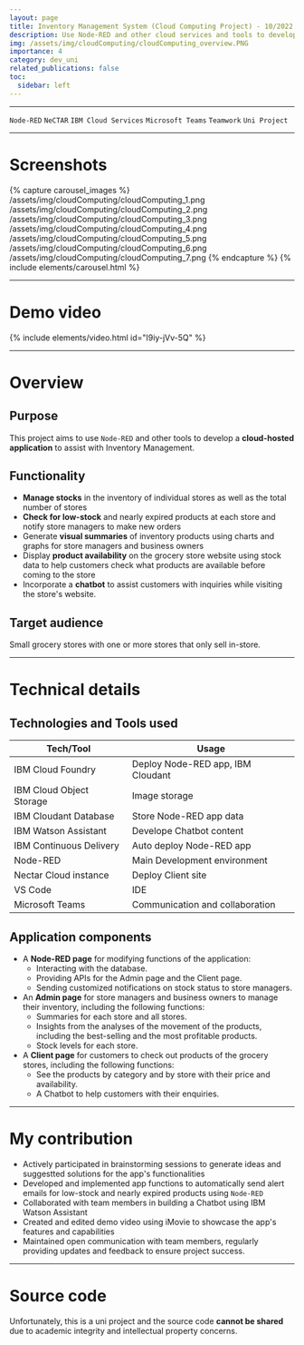 ```yaml
---
layout: page
title: Inventory Management System (Cloud Computing Project) - 10/2022
description: Use Node-RED and other cloud services and tools to develop a cloud-hosted application to assist with Inventory Management.
img: /assets/img/cloudComputing/cloudComputing_overview.PNG
importance: 4
category: dev_uni
related_publications: false
toc:
  sidebar: left
---
```


---

`Node-RED`
`NeCTAR`
`IBM Cloud Services`
`Microsoft Teams`
`Teamwork`
`Uni Project`

---

# Screenshots

{% capture carousel_images %}
/assets/img/cloudComputing/cloudComputing_1.png
/assets/img/cloudComputing/cloudComputing_2.png
/assets/img/cloudComputing/cloudComputing_3.png
/assets/img/cloudComputing/cloudComputing_4.png
/assets/img/cloudComputing/cloudComputing_5.png
/assets/img/cloudComputing/cloudComputing_6.png
/assets/img/cloudComputing/cloudComputing_7.png
{% endcapture %}
{% include elements/carousel.html %}

---

# Demo video

{% include elements/video.html id="I9iy-jVv-5Q" %}

---

# Overview

## Purpose

This project aims to use `Node-RED` and other tools to develop a **cloud-hosted application** to assist with Inventory Management.

## Functionality

- **Manage stocks** in the inventory of individual stores as well as the total number of stores
- **Check for low-stock** and nearly expired products at each store and notify store managers to make new orders
- Generate **visual summaries** of inventory products using charts and graphs for store managers and business owners
- Display **product availability** on the grocery store website using stock data to help customers check what products are available before coming to the store
- Incorporate a **chatbot** to assist customers with inquiries while visiting the store's website.

## Target audience

Small grocery stores with one or more stores that only sell in-store.

---

# Technical details

## Technologies and Tools used

| **Tech/Tool**            | **Usage**                         |
| ------------------------ | --------------------------------- |
| IBM Cloud Foundry        | Deploy Node-RED app, IBM Cloudant |
| IBM Cloud Object Storage | Image storage                     |
| IBM Cloudant Database    | Store Node-RED app data           |
| IBM Watson Assistant     | Develope Chatbot content          |
| IBM Continuous Delivery  | Auto deploy Node-RED app          |
| Node-RED                 | Main Development environment      |
| Nectar Cloud instance    | Deploy Client site                |
| VS Code                  | IDE                               |
| Microsoft Teams          | Communication and collaboration   |

## Application components

- A **Node-RED page** for modifying functions of the application:
  - Interacting with the database.
  - Providing APIs for the Admin page and the Client page.
  - Sending customized notifications on stock status to store managers.
- An **Admin page** for store managers and business owners to manage their inventory, including the following functions:
  - Summaries for each store and all stores.
  - Insights from the analyses of the movement of the products, including the best-selling and the most profitable products.
  - Stock levels for each store.
- A **Client page** for customers to check out products of the grocery stores, including the following functions:
  - See the products by category and by store with their price and availability.
  - A Chatbot to help customers with their enquiries.

---

# My contribution

- Actively participated in brainstorming sessions to generate ideas and suggestted solutions for the app's functionalities
- Developed and implemented app functions to automatically send alert emails for low-stock and nearly expired products using `Node-RED`
- Collaborated with team members in building a Chatbot using IBM Watson Assistant
- Created and edited demo video using iMovie to showcase the app's features and capabilities
- Maintained open communication with team members, regularly providing updates and feedback to ensure project success.

---

# Source code

Unfortunately, this is a uni project and the source code **cannot be shared** due to academic integrity and intellectual property concerns.
